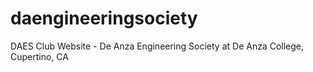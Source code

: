 # daengineeringsociety
DAES Club Website - De Anza Engineering Society at De Anza College, Cupertino, CA
